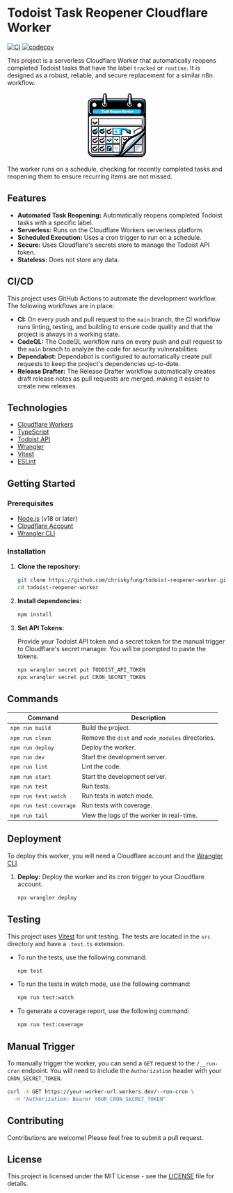# Todoist Task Reopener Cloudflare Worker

[![CI](https://github.com/chriskyfung/todoist-reopener-worker/actions/workflows/ci.yml/badge.svg)](https://github.com/chriskyfung/todoist-reopener-worker/actions/workflows/ci.yml)
[![codecov](https://codecov.io/gh/chriskyfung/todoist-reopener-worker/branch/main/graph/badge.svg)](https://codecov.io/gh/chriskyfung/todoist-reopener-worker)

This project is a serverless Cloudflare Worker that automatically reopens completed Todoist tasks that have the label `tracked` or `routine`. It is designed as a robust, reliable, and secure replacement for a similar n8n workflow.

<figure style="text-align: center;">
  <img src="assets/icon_150x150.png" alt="icon" style="border-radius: 16px"/>
</figure>

The worker runs on a schedule, checking for recently completed tasks and reopening them to ensure recurring items are not missed.

## Features

- **Automated Task Reopening:** Automatically reopens completed Todoist tasks with a specific label.
- **Serverless:** Runs on the Cloudflare Workers serverless platform.
- **Scheduled Execution:** Uses a cron trigger to run on a schedule.
- **Secure:** Uses Cloudflare's secrets store to manage the Todoist API token.
- **Stateless:** Does not store any data.

## CI/CD

This project uses GitHub Actions to automate the development workflow. The following workflows are in place:

- **CI:** On every push and pull request to the `main` branch, the CI workflow runs linting, testing, and building to ensure code quality and that the project is always in a working state.
- **CodeQL:** The CodeQL workflow runs on every push and pull request to the `main` branch to analyze the code for security vulnerabilities.
- **Dependabot:** Dependabot is configured to automatically create pull requests to keep the project's dependencies up-to-date.
- **Release Drafter:** The Release Drafter workflow automatically creates draft release notes as pull requests are merged, making it easier to create new releases.

## Technologies

- [Cloudflare Workers](https://workers.cloudflare.com/)
- [TypeScript](https://www.typescriptlang.org/)
- [Todoist API](https://developer.todoist.com/api/v1/#overview)
- [Wrangler](https://developers.cloudflare.com/workers/wrangler/)
- [Vitest](https://vitest.dev/)
- [ESLint](https://eslint.org/)

## Getting Started

### Prerequisites

- [Node.js](https://nodejs.org/en/) (v18 or later)
- [Cloudflare Account](https://dash.cloudflare.com/sign-up)
- [Wrangler CLI](https://developers.cloudflare.com/workers/wrangler/install-and-update/)

### Installation

1. **Clone the repository:**

   ```bash
   git clone https://github.com/chriskyfung/todoist-reopener-worker.git
   cd todoist-reopener-worker
   ```

2. **Install dependencies:**

   ```bash
   npm install
   ```

3. **Set API Tokens:**

   Provide your Todoist API token and a secret token for the manual trigger to Cloudflare's secret manager. You will be prompted to paste the tokens.

   ```bash
   npx wrangler secret put TODOIST_API_TOKEN
   npx wrangler secret put CRON_SECRET_TOKEN
   ```

## Commands

| Command | Description |
| --- | --- |
| `npm run build` | Build the project. |
| `npm run clean` | Remove the `dist` and `node_modules` directories. |
| `npm run deploy` | Deploy the worker. |
| `npm run dev` | Start the development server. |
| `npm run lint` | Lint the code. |
| `npm run start` | Start the development server. |
| `npm run test` | Run tests. |
| `npm run test:watch` | Run tests in watch mode. |
| `npm run test:coverage` | Run tests with coverage. |
| `npm run tail` | View the logs of the worker in real-time. |

## Deployment

To deploy this worker, you will need a Cloudflare account and the [Wrangler CLI](https://developers.cloudflare.com/workers/wrangler/install-and-update/).

1. **Deploy:**
   Deploy the worker and its cron trigger to your Cloudflare account.

   ```bash
   npx wrangler deploy
   ```

## Testing

This project uses [Vitest](https://vitest.dev/) for unit testing. The tests are located in the `src` directory and have a `.test.ts` extension.

- To run the tests, use the following command:

  ```bash
  npm test
  ```

- To run the tests in watch mode, use the following command:

  ```bash
  npm run test:watch
  ```

- To generate a coverage report, use the following command:

  ```bash
  npm run test:coverage
  ```

## Manual Trigger

To manually trigger the worker, you can send a `GET` request to the `/__run-cron` endpoint. You will need to include the `Authorization` header with your `CRON_SECRET_TOKEN`.

```bash
curl -X GET https://your-worker-url.workers.dev/--run-cron \
  -H "Authorization: Bearer YOUR_CRON_SECRET_TOKEN"
```

## Contributing

Contributions are welcome! Please feel free to submit a pull request.

## License

This project is licensed under the MIT License - see the [LICENSE](LICENSE) file for details.